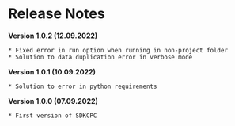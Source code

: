 # Release Notes

**Version 1.0.2 (12.09.2022)**

    * Fixed error in run option when running in non-project folder
    * Solution to data duplication error in verbose mode

**Version 1.0.1 (10.09.2022)**

    * Solution to error in python requirements
    
**Version 1.0.0 (07.09.2022)**

    * First version of SDKCPC